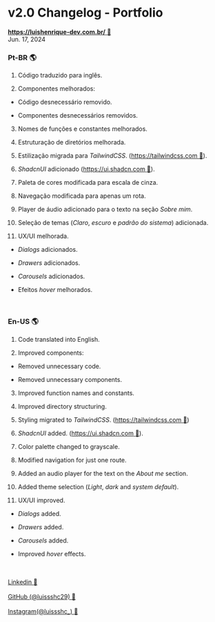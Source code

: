 # v2.0 Changelog - Portfolio

[**https://luishenrique-dev.com.br/** :link:](https://luishenrique-dev.com.br/)<br/>
Jun. 17, 2024

### Pt-BR :earth_americas:

1. Código traduzido para inglês.

2. Componentes melhorados:

- Código desnecessário removido.

- Componentes desnecessários removidos.

3. Nomes de funções e constantes melhorados.

4. Estruturação de diretórios melhorada.

5. Estilização migrada para _TailwindCSS_. ([https://tailwindcss.com :link:](https://tailwindcss.com)).

6. _ShadcnUI_ adicionado ([https://ui.shadcn.com :link:](https://ui.shadcn.com)).

7. Paleta de cores modificada para escala de cinza.

8. Navegação modificada para apenas um rota.

9. Player de áudio adicionado para o texto na seção _Sobre mim_.

10. Seleção de temas (_Claro_, _escuro_ e _padrão do sistema_) adicionada.

11. UX/UI melhorada.

- _Dialogs_ adicionados.

- _Drawers_ adicionados.

- _Carousels_ adicionados.

- Efeitos _hover_ melhorados.

<br/>

### En-US :earth_americas:

1. Code translated into English.

2. Improved components:

- Removed unnecessary code.

- Removed unnecessary components.

3. Improved function names and constants.

4. Improved directory structuring.

5. Styling migrated to _TailwindCSS_. ([https://tailwindcss.com :link:](https://tailwindcss.com))

6. _ShadcnUI_ added. ([https://ui.shadcn.com :link:](https://ui.shadcn.com)).

7. Color palette changed to grayscale.

8. Modified navigation for just one route.

9. Added an audio player for the text on the _About me_ section.

10. Added theme selection (_Light_, _dark_ and _system default_).

11. UX/UI improved.

- _Dialogs_ added.

- _Drawers_ added.

- _Carousels_ added.

- Improved _hover_ effects.

<br></br>
[Linkedin :link:](https://www.linkedin.com/in/luis-henrique-6a7425165/)
<br></br>
[GitHub (@luissshc29) :link:](https://github.com/luissshc29)
<br></br>
[Instagram(@luissshc\_) :link:](https://www.instagram.com/luissshc_/)
